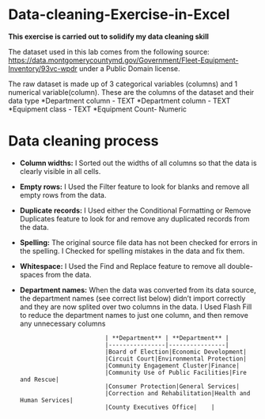 #                               Data-cleaning-Exercise-in-Excel
**This exercise is carried out to solidify my data cleaning skill**

The dataset used in this lab comes from the following source: https://data.montgomerycountymd.gov/Government/Fleet-Equipment-Inventory/93vc-wpdr under a Public Domain license.

The raw dataset is made up of 3 categorical variables (columns) and 1 numerical variable(column).
These are the columns of the dataset and their data type
*Department column - TEXT
*Department column - TEXT
*Equipment class - TEXT
*Equipment Count- Numeric

#                                   Data cleaning process
* **Column widths:** I Sorted out the widths of all columns so that the data is clearly visible in all cells.

* **Empty rows:** I Used the Filter feature to look for blanks and remove all empty rows from the data.

* **Duplicate records:** I Used either the Conditional Formatting or Remove Duplicates feature to look for and remove any duplicated records from the data.

* **Spelling:** The original source file data has not been checked for errors in the spelling. I Checked for spelling mistakes in the data and fix them.

* **Whitespace:** I Used the Find and Replace feature to remove all double-spaces from the data.

* **Department names:** When the data was converted from its data source, the department names (see correct list below) didn’t import correctly and they are now splited over two columns in the data. I Used Flash Fill to reduce the department names to just one column, and then remove any unnecessary columns

  
                              | **Department** | **Department** |
                              |----------------|----------------|
                              |Board of Election|Economic Development|
                              |Circuit Court|Environmental Protection|
                              |Community Engagement Cluster|Finance|
                              |Community Use of Public Facilities|Fire and Rescue|
                              |Consumer Protection|General Services|
                              |Correction and Rehabilitation|Health and Human Services|
                              |County Executives Office|    |


